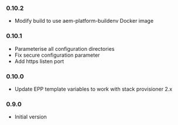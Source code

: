### 0.10.2
* Modify build to use aem-platform-buildenv Docker image

### 0.10.1
* Parameterise all configuration directories
* Fix secure configuration parameter
* Add https listen port

### 0.10.0
* Update EPP template variables to work with stack provisioner 2.x 

### 0.9.0
* Initial version
